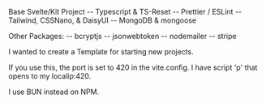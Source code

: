 Base Svelte/Kit Project
-- Typescript & TS-Reset
-- Prettier / ESLint
-- Tailwind, CSSNano, & DaisyUI
-- MongoDB & mongoose

Other Packages:
-- bcryptjs
-- jsonwebtoken
-- nodemailer
-- stripe

I wanted to create a Template for starting new projects.

If you use this, the port is set to 420 in the vite.config.
I have script 'p' that opens to my localip:420.

I use BUN instead on NPM.
